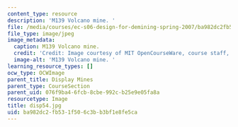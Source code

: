 ```yaml
---
content_type: resource
description: 'M139 Volcano mine. '
file: /media/courses/ec-s06-design-for-demining-spring-2007/ba982dc2fb531f506c3bb3bf1e8fe5ca_disp54.jpg
file_type: image/jpeg
image_metadata:
  caption: M139 Volcano mine.
  credit: 'Credit: Image courtesy of MIT OpenCourseWare, course staff, and students.'
  image-alt: 'M139 Volcano mine. '
learning_resource_types: []
ocw_type: OCWImage
parent_title: Display Mines
parent_type: CourseSection
parent_uid: 076f9ba4-6fcb-8cbe-992c-b25e9e05fa8a
resourcetype: Image
title: disp54.jpg
uid: ba982dc2-fb53-1f50-6c3b-b3bf1e8fe5ca
---
```


